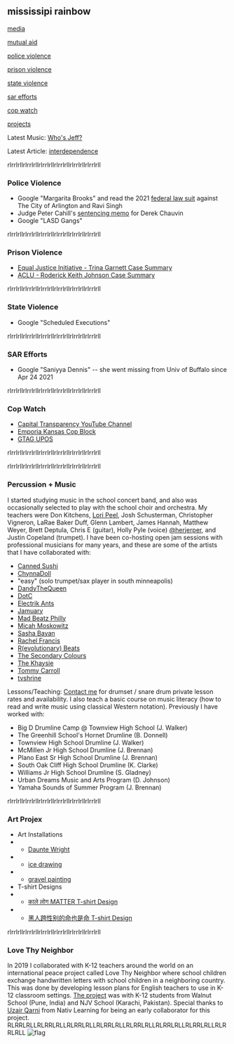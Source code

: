 ## mississipi rainbow

[media](/media.html)

[mutual aid](/mutualaid.html)

[police violence](/acab.html)

[prison violence](/prison.html)

[state violence](/deathrow.html)

[sar efforts](/sar.html)

[cop watch](/fuck12.html)

[projects](/projex.html)

Latest Music: [Who's Jeff?](https://soundcloud.com/user-564203548/whos-jeff)

Latest Article: [interdependence](https://chicagogupta.medium.com/interdependence-955a475f322a)

rlrrlrllrlrrlrllrlrrlrllrlrrlrllrlrrlrllrlrrlrll
### Police Violence
+ Google "Margarita Brooks" and read the 2021 [federal law suit](https://www.courthousenews.com/wp-content/uploads/2021/07/177114382341.pdf) against The City of Arlington and Ravi Singh
+ Judge Peter Cahill's [sentencing memo](https://mncourts.gov/mncourtsgov/media/High-Profile-Cases/27-CR-20-12646/MCRO_27-CR-20-12646_Sentencing-Order_2021-06-25_20210625145755.pdf) for Derek Chauvin
+ Google "LASD Gangs"

rlrrlrllrlrrlrllrlrrlrllrlrrlrllrlrrlrllrlrrlrll
### Prison Violence
+ [Equal Justice Initiative - Trina Garnett Case Summary](https://eji.org/cases/trina-garnett/)
+ [ACLU - Roderick Keith Johnson Case Summary](https://www.prisonlegalnews.org/news/2006/sep/15/sexually-abused-texas-prisoner-loses-federal-lawsuit-returns-to-prison/)


rlrrlrllrlrrlrllrlrrlrllrlrrlrllrlrrlrllrlrrlrll
### State Violence
+ Google "Scheduled Executions"


rlrrlrllrlrrlrllrlrrlrllrlrrlrllrlrrlrllrlrrlrll
### SAR Efforts 
+ Google "Saniyya Dennis" -- she went missing from Univ of Buffalo since Apr 24 2021


rlrrlrllrlrrlrllrlrrlrllrlrrlrllrlrrlrllrlrrlrll
### Cop Watch
+ [Capital Transparency YouTube Channel](https://www.youtube.com/channel/UCETyrq7Sk-U7hSoSIbrRIcQ)
+ [Emporia Kansas Cop Block](https://www.youtube.com/channel/UCaWSjKF3N9EE3w-cWq9Q27Q)
+ [GTAG UPOS](https://www.youtube.com/channel/UCXqf13CU6A29Jm_v5FbbRvA)


rlrrlrllrlrrlrllrlrrlrllrlrrlrllrlrrlrllrlrrlrll


rlrrlrllrlrrlrllrlrrlrllrlrrlrllrlrrlrllrlrrlrll
### Percussion + Music

I started studying music in the school concert band, and also was occasionally selected to play with the school choir and orchestra. My teachers were Don Kitchens, [Lori Peel](https://www.turrentinejacksonmorrow.com/obituaries/lori-peel-42317), Josh Schusterman, Christopher Vigneron, LaRae Baker Duff, Glenn Lambert, James Hannah, Matthew Weyer, Brett Deptula, Chris E (guitar), Holly Pyle (voice) [@herjerper](https://www.tiktok.com/@herjerper?), and Justin Copeland (trumpet). I have been co-hosting open jam sessions with professional musicians for many years, and these are some of the artists that I have collaborated with: 


+ [Canned Sushi](https://www.instagram.com/sushi_in_a_can/)
+ [ChynnaDoll](https://www.instagram.com/chynnadolltm/)
+ "easy" (solo trumpet/sax player in south minneapolis)
+ [DandyTheQueen](https://www.instagram.com/dandythequeen/)
+ [DotC](https://soundcloud.com/dawn-of-the-computer)
+ [Electrik Ants](https://www.instagram.com/electrikants/)
+ [Jamuary](https://soundcloud.com/jhliberty/tracks)
+ [Mad Beatz Philly](https://www.instagram.com/p/CDj7xNCA75N/)
+ [Micah Moskowitz](https://www.instagram.com/p/CM9-mYcH9yR/)
+ [Sasha Bayan](https://soundcloud.com/sashabayan/)
+ [Rachel Francis](https://www.instagram.com/rachelfrancismusic/)
+ [R(evolutionary) Beats](https://www.instagram.com/r.beats_/)
+ [The Secondary Colours](https://www.instagram.com/p/BwDK-DPHHnR/)
+ [The Khaysie](https://www.instagram.com/p/CMp5AdPhFu_/)
+ [Tommy Carroll](https://soundcloud.com/tommy-carroll-5)
+ [tvshrine](https://www.instagram.com/tvshrine/)


Lessons/Teaching: [Contact me](https://dallas.craigslist.org/dal/lss/d/dallas-learn-how-to-read-music/7352007649.html) for drumset / snare drum private lesson rates and availability. I also teach a basic course on music literacy (how to read and write music using classical Western notation). Previously I have worked with: 
+ Big D Drumline Camp @ Townview High School (J. Walker)  
+ The Greenhill School's Hornet Drumline (B. Donnell)
+ Townview High School Drumline (J. Walker)
+ McMillen Jr High School Drumline (J. Brennan)
+ Plano East Sr High School Drumline (J. Brennan)
+ South Oak Cliff High School Drumline (K. Clarke)
+ Williams Jr High School Drumline (S. Gladney)
+ Urban Dreams Music and Arts Program (D. Johnson)
+ Yamaha Sounds of Summer Program (J. Brennan)


rlrrlrllrlrrlrllrlrrlrllrlrrlrllrlrrlrllrlrrlrll
### Art Projex

+ Art Installations
+ + [Daunte Wright](https://www.instagram.com/p/CO1PbDiggfo/)
+ + [ice drawing](https://www.instagram.com/p/CKJpWDvnD9y/)
+ + [gravel painting](https://twitter.com/ChicagoGupta/status/1393232807175069698?s=20)
+ T-shirt Designs
+ + [काले लोग MATTER T-shirt Design](https://carryonthreads.com/product/black-lives-matter-hindi-text-t-shirt/)
+ + [黑人跨性别的命也是命 T-shirt Design](https://carryonthreads.com/product/black-trans-lives-matter-mens-heavyweight-tee/)

rlrrlrllrlrrlrllrlrrlrllrlrrlrllrlrrlrllrlrrlrll
### Love Thy Neighbor

In 2019 I collaborated with K-12 teachers around the world on an international peace project called Love Thy Neighbor where school children exchange handwritten letters with school children in a neighboring country. This was done by developing lesson plans for English teachers to use in K-12 classroom settings.  [The project](https://www.facebook.com/walnutedu/posts/2436345716437948) was with K-12 students from Walnut School (Pune, India) and NJV School (Karachi, Pakistan). Special thanks to [Uzair Qarni](https://www.linkedin.com/public-profile/in/uqarni?) from Nativ Learning for being an early collaborator for this project.
RLRRLRLLRLRRLRLLRLRRLRLLRLRRLRLLRLRRLRLLRLRRLRLLRLRRLRLLRLRRLRLL
![flag](https://pbs.twimg.com/media/EkyEwkbVgAAWP78?format=png)
